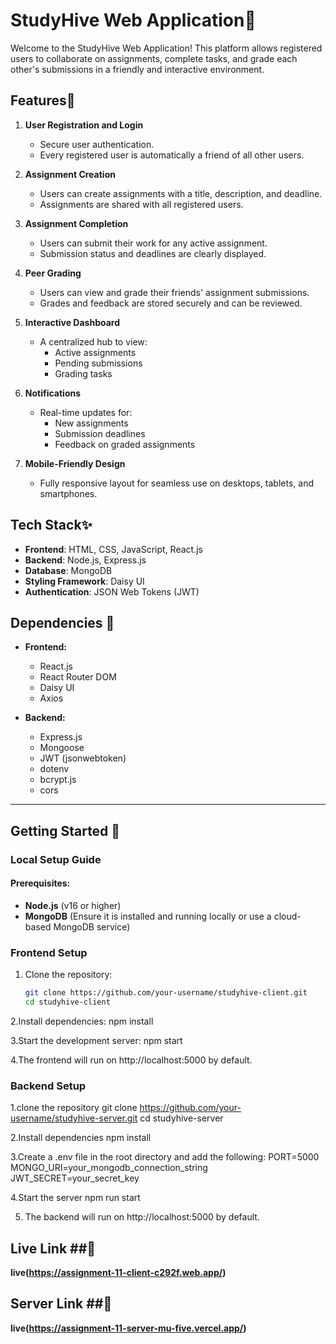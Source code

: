

# StudyHive Web Application🚀

Welcome to the StudyHive Web Application! This platform allows registered users to collaborate on assignments, complete tasks, and grade each other's submissions in a friendly and interactive environment.

## Features🌟

1. **User Registration and Login**
   - Secure user authentication.
   - Every registered user is automatically a friend of all other users.

2. **Assignment Creation**
   - Users can create assignments with a title, description, and deadline.
   - Assignments are shared with all registered users.

3. **Assignment Completion**
   - Users can submit their work for any active assignment.
   - Submission status and deadlines are clearly displayed.

4. **Peer Grading**
   - Users can view and grade their friends' assignment submissions.
   - Grades and feedback are stored securely and can be reviewed.

5. **Interactive Dashboard**
   - A centralized hub to view:
     - Active assignments
     - Pending submissions
     - Grading tasks

6. **Notifications**
   - Real-time updates for:
     - New assignments
     - Submission deadlines
     - Feedback on graded assignments

7. **Mobile-Friendly Design**
   - Fully responsive layout for seamless use on desktops, tablets, and smartphones.

## Tech Stack✨

- **Frontend**: HTML, CSS, JavaScript, React.js
- **Backend**: Node.js, Express.js
- **Database**: MongoDB
- **Styling Framework**: Daisy UI
- **Authentication**: JSON Web Tokens (JWT)


## Dependencies 🔧

- **Frontend:**
  - React.js
  - React Router DOM
  - Daisy UI
  - Axios

- **Backend:**
  - Express.js
  - Mongoose
  - JWT (jsonwebtoken)
  - dotenv
  - bcrypt.js
  - cors

---

## Getting Started 🚀

### **Local Setup Guide**

#### Prerequisites:
- **Node.js** (v16 or higher)
- **MongoDB** (Ensure it is installed and running locally or use a cloud-based MongoDB service)

### **Frontend Setup**

1. Clone the repository:
   ```bash
   git clone https://github.com/your-username/studyhive-client.git
   cd studyhive-client

2.Install dependencies:
npm install

3.Start the development server:
npm start

4.The frontend will run on http://localhost:5000 by default.

### **Backend Setup**
1.clone the repository
git clone https://github.com/your-username/studyhive-server.git
cd studyhive-server

2.Install dependencies
npm install

3.Create a .env file in the root directory and add the following:
PORT=5000
MONGO_URI=your_mongodb_connection_string
JWT_SECRET=your_secret_key

4.Start the server
npm run start

5. The backend will run on http://localhost:5000 by default.

## Live Link ##🔗

**live(https://assignment-11-client-c292f.web.app/)**

## Server Link ##🔗
**live(https://assignment-11-server-mu-five.vercel.app/)**